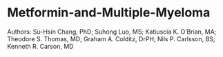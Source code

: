 # Metformin-and-Multiple-Myeloma

Authors: Su-Hsin Chang, PhD; Suhong Luo, MS; Katiuscia K. O’Brian, MA; Theodore S. Thomas, MD; Graham A. Colditz, DrPH; Nils P. Carlsson, BS; Kenneth R. Carson, MD
